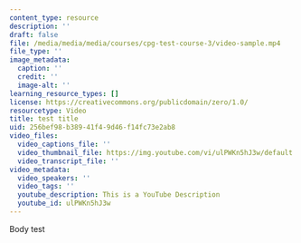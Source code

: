 ```yaml
---
content_type: resource
description: ''
draft: false
file: /media/media/media/courses/cpg-test-course-3/video-sample.mp4
file_type: ''
image_metadata:
  caption: ''
  credit: ''
  image-alt: ''
learning_resource_types: []
license: https://creativecommons.org/publicdomain/zero/1.0/
resourcetype: Video
title: test title
uid: 256bef98-b389-41f4-9d46-f14fc73e2ab8
video_files:
  video_captions_file: ''
  video_thumbnail_file: https://img.youtube.com/vi/ulPWKn5hJ3w/default.jpg
  video_transcript_file: ''
video_metadata:
  video_speakers: ''
  video_tags: ''
  youtube_description: This is a YouTube Description
  youtube_id: ulPWKn5hJ3w
---
```

Body test
